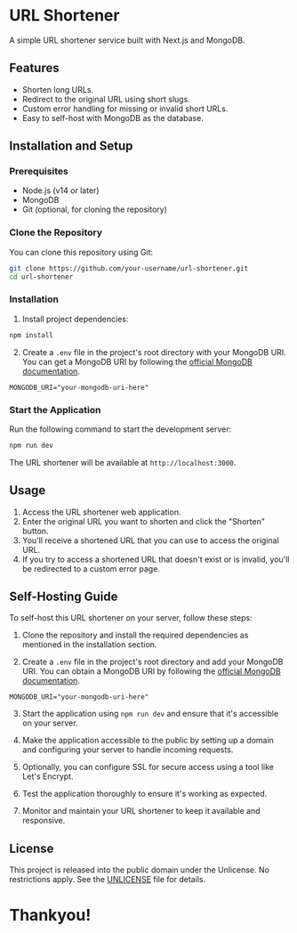 # URL Shortener

A simple URL shortener service built with Next.js and MongoDB.

## Features

- Shorten long URLs.
- Redirect to the original URL using short slugs.
- Custom error handling for missing or invalid short URLs.
- Easy to self-host with MongoDB as the database.

## Installation and Setup

### Prerequisites

- Node.js (v14 or later)
- MongoDB
- Git (optional, for cloning the repository)

### Clone the Repository

You can clone this repository using Git:

```bash
git clone https://github.com/your-username/url-shortener.git
cd url-shortener
```

### Installation

1. Install project dependencies:

```bash
npm install
```

2. Create a `.env` file in the project's root directory with your MongoDB URI. You can get a MongoDB URI by following the [official MongoDB documentation](https://docs.mongodb.com/guides/cloud/connectionstring/).

```dotenv
MONGODB_URI="your-mongodb-uri-here"
```

### Start the Application

Run the following command to start the development server:

```bash
npm run dev
```

The URL shortener will be available at `http://localhost:3000`.

## Usage

1. Access the URL shortener web application.
2. Enter the original URL you want to shorten and click the "Shorten" button.
3. You'll receive a shortened URL that you can use to access the original URL.
4. If you try to access a shortened URL that doesn't exist or is invalid, you'll be redirected to a custom error page.

## Self-Hosting Guide

To self-host this URL shortener on your server, follow these steps:

1. Clone the repository and install the required dependencies as mentioned in the installation section.

2. Create a `.env` file in the project's root directory and add your MongoDB URI. You can obtain a MongoDB URI by following the [official MongoDB documentation](https://docs.mongodb.com/guides/cloud/connectionstring/).

```dotenv
MONGODB_URI="your-mongodb-uri-here"
```

3. Start the application using `npm run dev` and ensure that it's accessible on your server.

4. Make the application accessible to the public by setting up a domain and configuring your server to handle incoming requests.

5. Optionally, you can configure SSL for secure access using a tool like Let's Encrypt.

6. Test the application thoroughly to ensure it's working as expected.

7. Monitor and maintain your URL shortener to keep it available and responsive.

## License

This project is released into the public domain under the Unlicense. No restrictions apply. See the [UNLICENSE](LICENSE) file for details.


# Thankyou!
